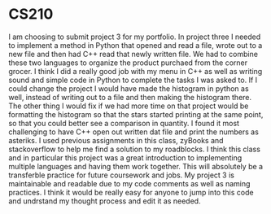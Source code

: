 # CS210

I am choosing to submit project 3 for my portfolio. In project three I needed to implement a method in Python that opened and read a file, wrote out to a new file and then had C++ read that newly written file. We had to combine these two languages to organize the product purchaed from the corner grocer. I think I did a really good job with my menu in C++ as well as writing sound and simple code in Python to complete the tasks I was asked to. If I could change the project I would have made the histogram in python as well, instead of writing out to a file and then making the histogram there. The other thing I would fix if we had more time on that project would be formatting the histogram so that the stars started printing at the same point, so that you could better see a comparison in quantity. I found it most challenging to have C++ open out written dat file and print the numbers as asteriks. I used previous assignments in this class, zyBooks and stackoverflow to help me find a solution to my roadblocks. I think this class and in particular this project was a great introduction to implementing multiple languages and having them work together. This will absolutely be a transferble practice for future coursework and jobs. My project 3 is maintainable and readable due to my code comments as well as naming practices. I think it would be really easy for anyone to jump into this code and undrstand my thought process and edit it as needed. 
